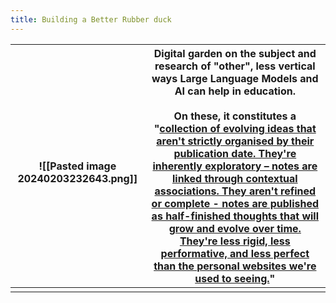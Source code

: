 ```yaml
---
title: Building a Better Rubber duck
---
```

 | <br>![[Pasted image 20240203232643.png]] | Digital garden on the subject and research of "other", less vertical ways Large Language Models and AI can help in education.  <br><br>On these, it constitutes a "[collection of evolving ideas that aren't strictly organised by their publication date. They're inherently exploratory – notes are linked through contextual associations. They aren't refined or complete - notes are published as half-finished thoughts that will grow and evolve over time. They're less rigid, less performative, and less perfect than the personal websites we're used to seeing.](https://maggieappleton.com/garden-history)" <br>  |
| --- | --- |
|  |  |
